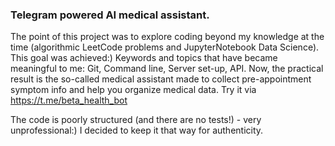 ### Telegram powered AI medical assistant. 
The point of this project was to explore coding beyond my knowledge at the time (algorithmic LeetCode problems and JupyterNotebook Data Science). This goal was achieved:) Keywords and topics that have became meaningful to me: Git, Command line, Server set-up, API. Now, the practical result is the so-called medical assistant made to collect pre-appointment symptom info and help you organize medical data. Try it via https://t.me/beta_health_bot

The code is poorly structured (and there are no tests!) - very unprofessional:) I decided to keep it that way for authenticity. 

